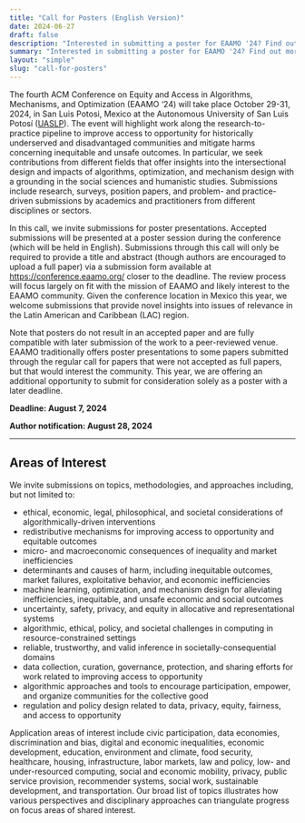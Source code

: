 ```yaml
---
title: "Call for Posters (English Version)"
date: 2024-06-27
draft: false
description: "Interested in submitting a poster for EAAMO '24? Find out more by clicking the link."
summary: "Interested in submitting a poster for EAAMO '24? Find out more by clicking the link."
layout: "simple"
slug: "call-for-posters"
---
```

The fourth ACM Conference on Equity and Access in Algorithms, Mechanisms, and Optimization (EAAMO ‘24) will take place October 29-31, 2024, in San Luis Potosi, Mexico at the Autonomous University of San Luis Potosí ([UASLP](https://www.uaslp.mx/)). The event will highlight work along the research-to-practice pipeline to improve access to opportunity for historically underserved and disadvantaged communities and mitigate harms concerning inequitable and unsafe outcomes. In particular, we seek contributions from different fields that offer insights into the intersectional design and impacts of algorithms, optimization, and mechanism design with a grounding in the social sciences and humanistic studies. Submissions include research, surveys, position papers, and problem- and practice-driven submissions by academics and practitioners from different disciplines or sectors.

In this call, we invite submissions for poster presentations. Accepted submissions will be presented at a poster session during the conference (which will be held in English). Submissions through this call will only be required to provide a title and abstract (though authors are encouraged to upload a full paper) via a submission form available at https://conference.eaamo.org/ closer to the deadline. The review process will focus largely on fit with the mission of EAAMO and likely interest to the EAAMO community. Given the conference location in Mexico this year, we welcome submissions that provide novel insights into issues of relevance in the Latin American and Caribbean (LAC) region.

Note that posters do not result in an accepted paper and are fully compatible with later submission of the work to a peer-reviewed venue. EAAMO traditionally offers poster presentations to some papers submitted through the regular call for papers that were not accepted as full papers, but that would interest the community. This year, we are offering an additional opportunity to submit for consideration solely as a poster with a later deadline.

**Deadline: August 7, 2024**

**Author notification: August 28, 2024**

- - -

## Areas of Interest

We invite submissions on topics, methodologies, and approaches including, but not limited to:
- ethical, economic, legal, philosophical, and societal considerations of algorithmically-driven interventions
- redistributive mechanisms for improving access to opportunity and equitable outcomes
- micro- and macroeconomic consequences of inequality and market inefficiencies
- determinants and causes of harm, including inequitable outcomes, market failures, exploitative behavior, and economic inefficiencies
- machine learning, optimization, and mechanism design for alleviating inefficiencies, inequitable, and unsafe economic and social outcomes
- uncertainty, safety, privacy, and equity in allocative and representational systems
- algorithmic, ethical, policy, and societal challenges in computing in resource-constrained settings
- reliable, trustworthy, and valid inference in societally-consequential domains
- data collection, curation, governance, protection, and sharing efforts for work related to improving access to opportunity
- algorithmic approaches and tools to encourage participation, empower, and organize communities for the collective good
- regulation and policy design related to data, privacy, equity, fairness, and access to opportunity

Application areas of interest include civic participation, data economies, discrimination and bias, digital and economic inequalities, economic development, education, environment and climate, food security, healthcare, housing, infrastructure, labor markets, law and policy, low- and under-resourced computing, social and economic mobility, privacy, public service provision, recommender systems, social work, sustainable development, and transportation. Our broad list of topics illustrates how various perspectives and disciplinary approaches can triangulate progress on focus areas of shared interest.